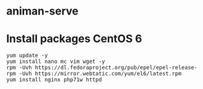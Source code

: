 # animan-serve

# Install packages CentOS 6
<pre>yum update -y
yum install nano mc vim wget -y
rpm -Uvh https://dl.fedoraproject.org/pub/epel/epel-release-latest-6.noarch.rpm
rpm -Uvh https://mirror.webtatic.com/yum/el6/latest.rpm
yum install nginx php71w httpd
</pre>
